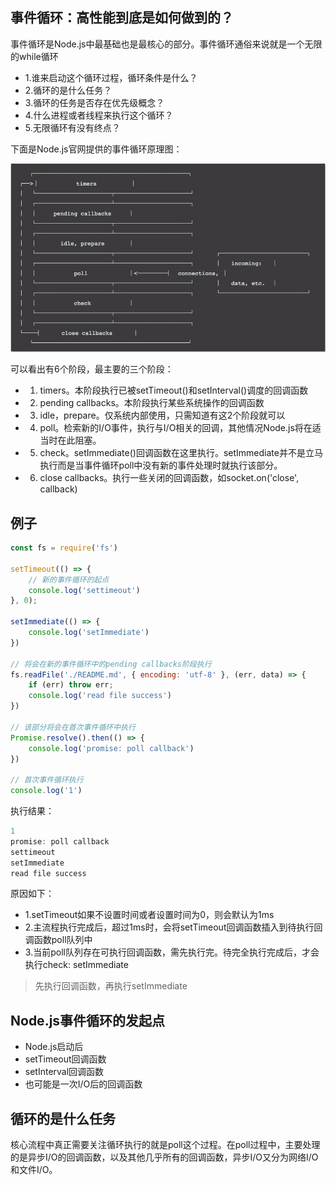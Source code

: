 ## 事件循环：高性能到底是如何做到的？
事件循环是Node.js中最基础也是最核心的部分。事件循环通俗来说就是一个无限的while循环

- 1.谁来启动这个循环过程，循环条件是什么？
- 2.循环的是什么任务？
- 3.循环的任务是否存在优先级概念？
- 4.什么进程或者线程来执行这个循环？
- 5.无限循环有没有终点？

下面是Node.js官网提供的事件循环原理图：

![image](../../../../imgs/node_event_01.jpg)

可以看出有6个阶段，最主要的三个阶段：

- 1. timers。本阶段执行已被setTimeout()和setInterval()调度的回调函数

- 2. pending callbacks。本阶段执行某些系统操作的回调函数

- 3. idle，prepare。仅系统内部使用，只需知道有这2个阶段就可以

- 4. poll。检索新的I/O事件，执行与I/O相关的回调，其他情况Node.js将在适当时在此阻塞。

- 5. check。setImmediate()回调函数在这里执行。setImmediate并不是立马执行而是当事件循环poll中没有新的事件处理时就执行该部分。

- 6. close callbacks。执行一些关闭的回调函数，如socket.on('close', callback)

## 例子
```js
const fs = require('fs')

setTimeout(() => {
    // 新的事件循环的起点
    console.log('settimeout')
}, 0);

setImmediate(() => {
    console.log('setImmediate')
})

// 将会在新的事件循环中的pending callbacks阶段执行
fs.readFile('./README.md', { encoding: 'utf-8' }, (err, data) => {
    if (err) throw err;
    console.log('read file success')
})

// 该部分将会在首次事件循环中执行
Promise.resolve().then(() => {
    console.log('promise: poll callback')
})

// 首次事件循环执行
console.log('1')
```

执行结果：

```js
1
promise: poll callback
settimeout
setImmediate
read file success
```

原因如下：

- 1.setTimeout如果不设置时间或者设置时间为0，则会默认为1ms
- 2.主流程执行完成后，超过1ms时，会将setTimeout回调函数插入到待执行回调函数poll队列中
- 3.当前poll队列存在可执行回调函数，需先执行完。待完全执行完成后，才会执行check: setImmediate

>先执行回调函数，再执行setImmediate

## Node.js事件循环的发起点
- Node.js启动后
- setTimeout回调函数
- setInterval回调函数
- 也可能是一次I/O后的回调函数

## 循环的是什么任务
核心流程中真正需要关注循环执行的就是poll这个过程。在poll过程中，主要处理的是异步I/O的回调函数，以及其他几乎所有的回调函数，异步I/O又分为网络I/O和文件I/O。